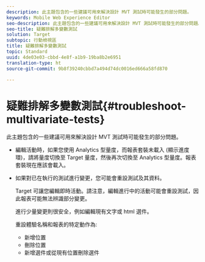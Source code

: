 ```yaml
---
description: 此主題包含的一些建議可用來解決設計 MVT 測試時可能發生的部分問題。
keywords: Mobile Web Experience Editor
seo-description: 此主題包含的一些建議可用來解決設計 MVT 測試時可能發生的部分問題。
seo-title: 疑難排解多變數測試
solution: Target
subtopic: 行動檢視區
title: 疑難排解多變數測試
topic: Standard
uuid: 4de03e03-cbbd-4e8f-a1b9-19ba8b2e6951
translation-type: ht
source-git-commit: 9b8f39240cbbd7a494d74dc0016ed666a58fd870

---
```



# 疑難排解多變數測試{#troubleshoot-multivariate-tests}

此主題包含的一些建議可用來解決設計 MVT 測試時可能發生的部分問題。

* 編輯活動時，如果您使用 Analytics 型量度，而報表套裝未載入 (顯示進度環)，請將量度切換至 Target 量度，然後再次切換至 Analytics 型量度。報表套裝現在應該會載入。
* 如果對已在執行的測試進行變更，您可能會重設測試及其資料。

   Target 可讓您編輯即時活動。請注意，編輯進行中的活動可能會重設測試，因此報表可能無法辨識部分變更。

   進行少量變更則很安全，例如編輯現有文字或 html 選件。

   重設體驗名稱和報表的特定動作為:

   * 新增位置
   * 刪除位置
   * 新增選件或從現有位置刪除選件

